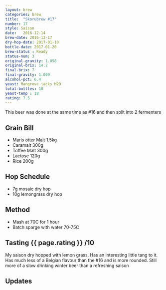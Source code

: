 ```yaml
---
layout: brew
categories: brew
title:  "Skorubrew #17"
number: 17
style: Saison
date:   2016-12-14
brew-date: 2016-12-17
dry-hop-date: 2017-01-10
bottle-date: 2017-01-20
brew-status : Ready
status-num: 3
original-gravity: 1.058
original-brix: 14.2
final-brix: 7
final-gravity: 1.009
alcohol-pct: 6.4
yeast: Mangrove jacks M29
total-bottles: 10
yeast-temp : 18
rating: 7.5
---
```


This beer was done at the same time as #16 and then split into 2 fermenters

Grain Bill
-----

* Maris otter Malt 1.5kg
* Caramalt 300g
* Toffee Malt 300g
* Lactose 120g
* Rice 200g

Hop Schedule
-------------

* 7g mosaic dry hop
* 10g lemongrass dry hop

Method
-------

* Mash at 70C for 1 hour
* Batch sparge with water 70-75C

Tasting {{ page.rating }} /10
--------

My saison dry hopped with lemon grass. Has an interesting little tang to it. Has much less of a Belgian flavour than the #16 and is more rounded. Still more of a slow drinking winter beer than a refreshing saison


Updates
-------
